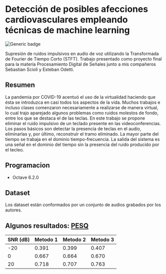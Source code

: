 # Detección de posibles afecciones cardiovasculares empleando técnicas de machine learning

![Generic badge](https://img.shields.io/badge/made%20with-octave%206.2.0-blue) 

Supresión de ruidos impulsivos en audio de voz utilizando la Transformada de Fourier de Tiempo Corto (STFT). Trabajo presentado como proyecto final para la materia Procesamiento Digital de Señales junto a mis compañeros Sebastian Scioli y Esteban Odetti.

## Resumen 
La pandemia por COVID-19 acentuó el uso de la virtualidad haciendo que ésta se introduzca en casi todos los aspectos de la vida. Muchos trabajos e incluso clases comenzaron necesariamente a realizarse de manera virtual, lo cual trajo aparejado algunos problemas como ruidos molestos de fondo, entre los que se destaca el de las teclas. En este trabajo se propone eliminar el ruido impulsivo de un teclado presente en las videoconferencias. Los pasos básicos son detectar la presencia de teclas en el audio, eliminarlas y, por último, reconstruir el tramo eliminado. La mayor parte del tiempo se trabaja en el dominio tiempo-frecuencia. La salida del sistema es una señal en el dominio del tiempo sin la presencia del ruido producido por el tecleo.

## Programacion 
- Octave 6.2.0 

## Dataset 
Los dataset están conformados por un conjunto de audios grabados por los autores. 

## Algunos resultados: [PESQ](https://en.wikipedia.org/wiki/Perceptual_Evaluation_of_Speech_Quality)

| SNR (dB) | Metodo 1 | Metodo 2 | Metodo 3|
| ------ | ------ | ------ | ------ |
| -20  | 0.391 |0.399 |0.407|
| 0 | 0.667 | 0.664 |0.670 |
| 20 | 0.718 |0.707 |0.763 |

